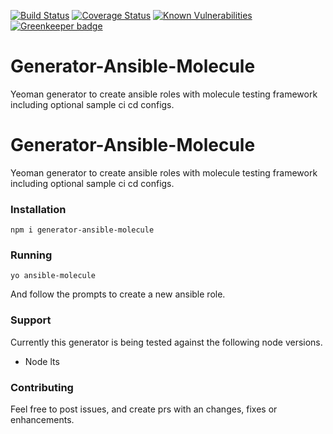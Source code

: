 [![Build Status](https://travis-ci.com/Aaron-K-T-Berry/generator-ansible-molecule.svg?branch=master)](https://travis-ci.com/Aaron-K-T-Berry/generator-ansible-molecule)
[![Coverage Status](https://coveralls.io/repos/github/Aaron-K-T-Berry/generator-ansible-molecule/badge.svg?branch=master)](https://coveralls.io/github/Aaron-K-T-Berry/generator-ansible-molecule?branch=master)
[![Known Vulnerabilities](https://snyk.io/test/github/Aaron-K-T-Berry/generator-ansible-molecule/badge.svg)](https://snyk.io/test/github/Aaron-K-T-Berry/generator-ansible-molecule)
[![Greenkeeper badge](https://badges.greenkeeper.io/Aaron-K-T-Berry/generator-ansible-molecule.svg)](https://greenkeeper.io/)

# Generator-Ansible-Molecule

Yeoman generator to create ansible roles with molecule testing framework including optional sample ci cd configs.

# Generator-Ansible-Molecule

Yeoman generator to create ansible roles with molecule testing framework including optional sample ci cd configs.

### Installation

```
npm i generator-ansible-molecule
```

### Running

```
yo ansible-molecule
```

And follow the prompts to create a new ansible role.

<!-- Some optional arguments available.

| Option               | Description                                          | Type   |
| -------------------- | ---------------------------------------------------- | ------ |
| `role-name`          | name of the role                                     | string |
| `driver-name`        | driver type to use for molecule (Currently not used) | string |
| `prefix-path`        | path from cwd to create the new role                 | string |
| `--include-molecule` | Skip include molecule prompt                         |        |
| `--include-meta`     | Skip include meta prompt                             |        | 

-->

### Support

Currently this generator is being tested against the following node versions.

- Node lts

### Contributing

Feel free to post issues, and create prs with an changes, fixes or enhancements.

<!-- TODO [OPTS+ARGS] Add options and args for use to skip prompts -->
<!-- TODO [MOLECULE] Add more ci cd options aim for all free ones on github marketplace -->
<!-- TODO [MOLECULE] Implement molecule driver opts -->
<!-- TODO [MOLECULE] Add more molecule driver opts -->
<!-- TODO [MOLECULE] Cleanup optional molecule files -->
<!-- TODO [MOLECULE] Add prompts for different driver opts -->
